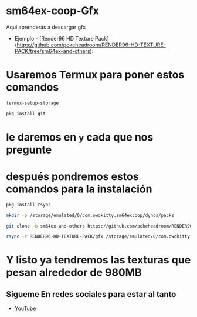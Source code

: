 # sm64ex-coop-Gfx
Aquí aprenderás a descargar gfx 

* Ejemplo - [Render96 HD Texture Pack]
(https://github.com/pokeheadroom/RENDER96-HD-TEXTURE-PACK/tree/sm64ex-and-others):

# Usaremos Termux para poner estos comandos 
```bash
termux-setup-storage
```
```bash
pkg install git
```
# le daremos en `y` cada que nos pregunte 

# después pondremos estos comandos para la instalación 
```bash
pkg install rsync 
```
```bash
mkdir -p /storage/emulated/0/com.owokitty.sm64excoop/dynos/packs
```
```bash
git clone -b sm64ex-and-others https://github.com/pokeheadroom/RENDER96-HD-TEXTURE-PACK.git
```
```bash
rsync -r RENDER96-HD-TEXTURE-PACK/gfx /storage/emulated/0/com.owokitty.sm64excoop/dynos/packs
 ```

# Y listo ya tendremos las texturas que pesan alrededor de 980MB

## Sígueme En redes sociales para estar al tanto

* [YouTube](https://youtube.com/@XxCmbRxX)
